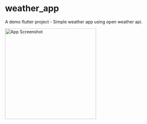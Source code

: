 # weather_app

A demo flutter project - Simple weather app using open weather api.

<img src="https://raw.githubusercontent.com/shahrohan05/FlutterDemos/master/weather_app/lib/images/state_final.gif" width="300" title="App Screenshot"> 
